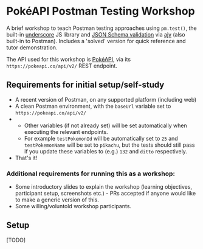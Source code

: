 # PokéAPI Postman Testing Workshop
A brief workshop to teach Postman testing approaches using `pm.test()`, the built-in [underscore](https://www.npmjs.com/package/underscore) JS library and [JSON Schema validation](https://learning.postman.com/docs/tests-and-scripts/write-scripts/test-examples/#validate-response-structure) via [ajv](https://www.npmjs.com/package/ajv) (also built-in to Postman). Includes a 'solved' version for quick reference and tutor demonstration.

The API used for this workshop is [PokéAPI](https://pokeapi.co/), via its `https://pokeapi.co/api/v2/` REST endpoint.

## Requirements for initial setup/self-study

* A recent version of Postman, on any supported platform (including web)
* A clean Postman environment, with the `baseUrl` variable set to `https://pokeapi.co/api/v2/`
* * Other variables (if not already set) will be set automatically when executing the relevant endpoints.
  * For example `testPokemonId` will be automatically set to `25` and `testPokemonName` will be set to `pikachu`, but the tests should still pass if you update these variables to (e.g.) `132` and `ditto` respectively.
* That's it!
 
### Additional requirements for running this as a workshop:
* Some introductory slides to explain the workshop (learning objectives, participant setup, screenshots etc.) - PRs accepted if anyone would like to make a generic version of this.
* Some willing/voluntold workshop participants.

## Setup

[TODO]
